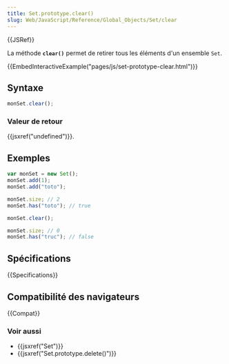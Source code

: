 ```yaml
---
title: Set.prototype.clear()
slug: Web/JavaScript/Reference/Global_Objects/Set/clear
---
```


{{JSRef}}

La méthode **`clear()`** permet de retirer tous les éléments d'un ensemble `Set`.

{{EmbedInteractiveExample("pages/js/set-prototype-clear.html")}}

## Syntaxe

```js
monSet.clear();
```

### Valeur de retour

{{jsxref("undefined")}}.

## Exemples

```js
var monSet = new Set();
monSet.add(1);
monSet.add("toto");

monSet.size; // 2
monSet.has("toto"); // true

monSet.clear();

monSet.size; // 0
monSet.has("truc"); // false
```

## Spécifications

{{Specifications}}

## Compatibilité des navigateurs

{{Compat}}

### Voir aussi

- {{jsxref("Set")}}
- {{jsxref("Set.prototype.delete()")}}
